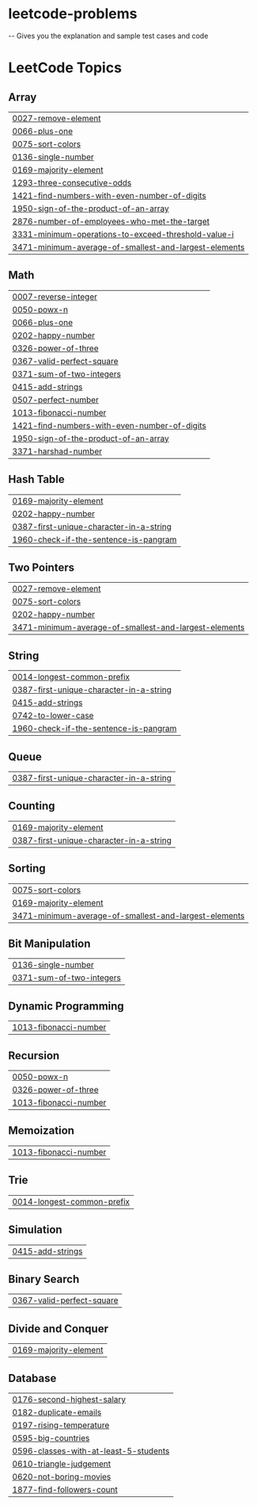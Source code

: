 # leetcode-problems
 -- Gives you the explanation and sample test cases and code

<!---LeetCode Topics Start-->
# LeetCode Topics
## Array
|  |
| ------- |
| [0027-remove-element](https://github.com/saisuryavinay/leetcode-problems/tree/master/0027-remove-element) |
| [0066-plus-one](https://github.com/saisuryavinay/leetcode-problems/tree/master/0066-plus-one) |
| [0075-sort-colors](https://github.com/saisuryavinay/leetcode-problems/tree/master/0075-sort-colors) |
| [0136-single-number](https://github.com/saisuryavinay/leetcode-problems/tree/master/0136-single-number) |
| [0169-majority-element](https://github.com/saisuryavinay/leetcode-problems/tree/master/0169-majority-element) |
| [1293-three-consecutive-odds](https://github.com/saisuryavinay/leetcode-problems/tree/master/1293-three-consecutive-odds) |
| [1421-find-numbers-with-even-number-of-digits](https://github.com/saisuryavinay/leetcode-problems/tree/master/1421-find-numbers-with-even-number-of-digits) |
| [1950-sign-of-the-product-of-an-array](https://github.com/saisuryavinay/leetcode-problems/tree/master/1950-sign-of-the-product-of-an-array) |
| [2876-number-of-employees-who-met-the-target](https://github.com/saisuryavinay/leetcode-problems/tree/master/2876-number-of-employees-who-met-the-target) |
| [3331-minimum-operations-to-exceed-threshold-value-i](https://github.com/saisuryavinay/leetcode-problems/tree/master/3331-minimum-operations-to-exceed-threshold-value-i) |
| [3471-minimum-average-of-smallest-and-largest-elements](https://github.com/saisuryavinay/leetcode-problems/tree/master/3471-minimum-average-of-smallest-and-largest-elements) |
## Math
|  |
| ------- |
| [0007-reverse-integer](https://github.com/saisuryavinay/leetcode-problems/tree/master/0007-reverse-integer) |
| [0050-powx-n](https://github.com/saisuryavinay/leetcode-problems/tree/master/0050-powx-n) |
| [0066-plus-one](https://github.com/saisuryavinay/leetcode-problems/tree/master/0066-plus-one) |
| [0202-happy-number](https://github.com/saisuryavinay/leetcode-problems/tree/master/0202-happy-number) |
| [0326-power-of-three](https://github.com/saisuryavinay/leetcode-problems/tree/master/0326-power-of-three) |
| [0367-valid-perfect-square](https://github.com/saisuryavinay/leetcode-problems/tree/master/0367-valid-perfect-square) |
| [0371-sum-of-two-integers](https://github.com/saisuryavinay/leetcode-problems/tree/master/0371-sum-of-two-integers) |
| [0415-add-strings](https://github.com/saisuryavinay/leetcode-problems/tree/master/0415-add-strings) |
| [0507-perfect-number](https://github.com/saisuryavinay/leetcode-problems/tree/master/0507-perfect-number) |
| [1013-fibonacci-number](https://github.com/saisuryavinay/leetcode-problems/tree/master/1013-fibonacci-number) |
| [1421-find-numbers-with-even-number-of-digits](https://github.com/saisuryavinay/leetcode-problems/tree/master/1421-find-numbers-with-even-number-of-digits) |
| [1950-sign-of-the-product-of-an-array](https://github.com/saisuryavinay/leetcode-problems/tree/master/1950-sign-of-the-product-of-an-array) |
| [3371-harshad-number](https://github.com/saisuryavinay/leetcode-problems/tree/master/3371-harshad-number) |
## Hash Table
|  |
| ------- |
| [0169-majority-element](https://github.com/saisuryavinay/leetcode-problems/tree/master/0169-majority-element) |
| [0202-happy-number](https://github.com/saisuryavinay/leetcode-problems/tree/master/0202-happy-number) |
| [0387-first-unique-character-in-a-string](https://github.com/saisuryavinay/leetcode-problems/tree/master/0387-first-unique-character-in-a-string) |
| [1960-check-if-the-sentence-is-pangram](https://github.com/saisuryavinay/leetcode-problems/tree/master/1960-check-if-the-sentence-is-pangram) |
## Two Pointers
|  |
| ------- |
| [0027-remove-element](https://github.com/saisuryavinay/leetcode-problems/tree/master/0027-remove-element) |
| [0075-sort-colors](https://github.com/saisuryavinay/leetcode-problems/tree/master/0075-sort-colors) |
| [0202-happy-number](https://github.com/saisuryavinay/leetcode-problems/tree/master/0202-happy-number) |
| [3471-minimum-average-of-smallest-and-largest-elements](https://github.com/saisuryavinay/leetcode-problems/tree/master/3471-minimum-average-of-smallest-and-largest-elements) |
## String
|  |
| ------- |
| [0014-longest-common-prefix](https://github.com/saisuryavinay/leetcode-problems/tree/master/0014-longest-common-prefix) |
| [0387-first-unique-character-in-a-string](https://github.com/saisuryavinay/leetcode-problems/tree/master/0387-first-unique-character-in-a-string) |
| [0415-add-strings](https://github.com/saisuryavinay/leetcode-problems/tree/master/0415-add-strings) |
| [0742-to-lower-case](https://github.com/saisuryavinay/leetcode-problems/tree/master/0742-to-lower-case) |
| [1960-check-if-the-sentence-is-pangram](https://github.com/saisuryavinay/leetcode-problems/tree/master/1960-check-if-the-sentence-is-pangram) |
## Queue
|  |
| ------- |
| [0387-first-unique-character-in-a-string](https://github.com/saisuryavinay/leetcode-problems/tree/master/0387-first-unique-character-in-a-string) |
## Counting
|  |
| ------- |
| [0169-majority-element](https://github.com/saisuryavinay/leetcode-problems/tree/master/0169-majority-element) |
| [0387-first-unique-character-in-a-string](https://github.com/saisuryavinay/leetcode-problems/tree/master/0387-first-unique-character-in-a-string) |
## Sorting
|  |
| ------- |
| [0075-sort-colors](https://github.com/saisuryavinay/leetcode-problems/tree/master/0075-sort-colors) |
| [0169-majority-element](https://github.com/saisuryavinay/leetcode-problems/tree/master/0169-majority-element) |
| [3471-minimum-average-of-smallest-and-largest-elements](https://github.com/saisuryavinay/leetcode-problems/tree/master/3471-minimum-average-of-smallest-and-largest-elements) |
## Bit Manipulation
|  |
| ------- |
| [0136-single-number](https://github.com/saisuryavinay/leetcode-problems/tree/master/0136-single-number) |
| [0371-sum-of-two-integers](https://github.com/saisuryavinay/leetcode-problems/tree/master/0371-sum-of-two-integers) |
## Dynamic Programming
|  |
| ------- |
| [1013-fibonacci-number](https://github.com/saisuryavinay/leetcode-problems/tree/master/1013-fibonacci-number) |
## Recursion
|  |
| ------- |
| [0050-powx-n](https://github.com/saisuryavinay/leetcode-problems/tree/master/0050-powx-n) |
| [0326-power-of-three](https://github.com/saisuryavinay/leetcode-problems/tree/master/0326-power-of-three) |
| [1013-fibonacci-number](https://github.com/saisuryavinay/leetcode-problems/tree/master/1013-fibonacci-number) |
## Memoization
|  |
| ------- |
| [1013-fibonacci-number](https://github.com/saisuryavinay/leetcode-problems/tree/master/1013-fibonacci-number) |
## Trie
|  |
| ------- |
| [0014-longest-common-prefix](https://github.com/saisuryavinay/leetcode-problems/tree/master/0014-longest-common-prefix) |
## Simulation
|  |
| ------- |
| [0415-add-strings](https://github.com/saisuryavinay/leetcode-problems/tree/master/0415-add-strings) |
## Binary Search
|  |
| ------- |
| [0367-valid-perfect-square](https://github.com/saisuryavinay/leetcode-problems/tree/master/0367-valid-perfect-square) |
## Divide and Conquer
|  |
| ------- |
| [0169-majority-element](https://github.com/saisuryavinay/leetcode-problems/tree/master/0169-majority-element) |
## Database
|  |
| ------- |
| [0176-second-highest-salary](https://github.com/saisuryavinay/leetcode-problems/tree/master/0176-second-highest-salary) |
| [0182-duplicate-emails](https://github.com/saisuryavinay/leetcode-problems/tree/master/0182-duplicate-emails) |
| [0197-rising-temperature](https://github.com/saisuryavinay/leetcode-problems/tree/master/0197-rising-temperature) |
| [0595-big-countries](https://github.com/saisuryavinay/leetcode-problems/tree/master/0595-big-countries) |
| [0596-classes-with-at-least-5-students](https://github.com/saisuryavinay/leetcode-problems/tree/master/0596-classes-with-at-least-5-students) |
| [0610-triangle-judgement](https://github.com/saisuryavinay/leetcode-problems/tree/master/0610-triangle-judgement) |
| [0620-not-boring-movies](https://github.com/saisuryavinay/leetcode-problems/tree/master/0620-not-boring-movies) |
| [1877-find-followers-count](https://github.com/saisuryavinay/leetcode-problems/tree/master/1877-find-followers-count) |
<!---LeetCode Topics End-->